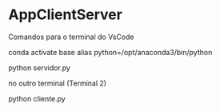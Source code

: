 # AppClientServer

Comandos para o terminal do VsCode

conda activate base
alias python=/opt/anaconda3/bin/python

python servidor.py 


no outro terminal (Terminal 2)

python cliente.py
